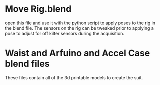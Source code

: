 # Move Rig.blend
open this file and use it with the python script to apply poses to the rig in the blend file.  The sensors on the rig can be tweaked prior to applying a pose to adjust for off kilter sensors during the acquisition.

# Waist and Arfuino and Accel Case blend files
These files contain all of the 3d printable models to create the suit.
